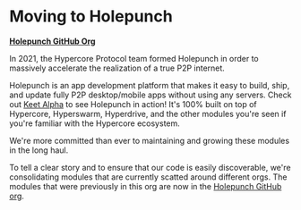 # Moving to Holepunch

__[Holepunch GitHub Org](https://github.com/holepunchto)__

In 2021, the Hypercore Protocol team formed Holepunch in order to massively accelerate the realization of a true P2P internet. 

Holepunch is an app development platform that makes it easy to build, ship, and update fully P2P desktop/mobile apps without using any servers. Check out [Keet Alpha](https://keet.io) to see Holepunch in action! It's 100% built on top of Hypercore, Hyperswarm, Hyperdrive, and the other modules you're seen if you're familiar with the Hypercore ecosystem.

We're more committed than ever to maintaining and growing these modules in the long haul.

To tell a clear story and to ensure that our code is easily discoverable, we're consolidating modules that are currently scatted around different orgs. The modules that were previously in this org are now in the [Holepunch GitHub org](https://github.com/holepunchto).
